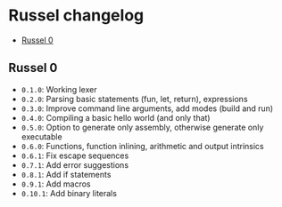 # Russel changelog
* [Russel 0](#russel-0)

## Russel 0
- `0.1.0`:  Working lexer
- `0.2.0`:  Parsing basic statements (fun, let, return), expressions
- `0.3.0`:  Improve command line arguments, add modes (build and run)
- `0.4.0`:  Compiling a basic hello world (and only that)
- `0.5.0`:  Option to generate only assembly, otherwise generate only executable
- `0.6.0`:  Functions, function inlining, arithmetic and output intrinsics
- `0.6.1`:  Fix escape sequences
- `0.7.1`:  Add error suggestions
- `0.8.1`:  Add if statements
- `0.9.1`:  Add macros
- `0.10.1`: Add binary literals
